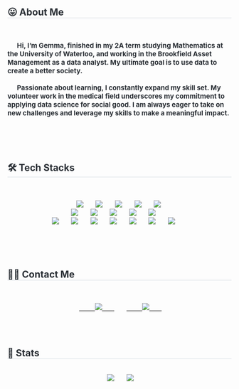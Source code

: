 <div align="left">
  <div align="left"></div>
  <div style="text-align: left;">
    <h2 style="border-bottom: 1px solid #d8dee4; color: #282d33; text-align: left;">😛 About Me</h2><br>
    <div style="font-weight: 700; font-size: 15px; text-align: left; color: #282d33;">
      Hi, I’m Gemma, finished in my 2A term studying Mathematics at the University of Waterloo, and working in the Brookfield Asset Management as a data analyst. My ultimate goal is to use data to create a better society.<br><br>
      Passionate about learning, I constantly expand my skill set. My volunteer work in the medical field underscores my commitment to applying data science for social good. I am always eager to take on new challenges and leverage my skills to make a meaningful impact.
    </div>
  </div>
  
  <div style="text-align: left;">
    <h2 style="border-bottom: 1px solid #d8dee4; color: #282d33; text-align: left;">🛠️ Tech Stacks</h2><br>
    <div align="center">
      <img src="https://img.shields.io/badge/C-A8B9CC?style=for-the-badge&logo=C&logoColor=white">
      <img src="https://img.shields.io/badge/C++-00599C?style=for-the-badge&logo=C%2B%2B&logoColor=white">
      <img src="https://img.shields.io/badge/Bootstrap-7952B3?style=for-the-badge&logo=Bootstrap&logoColor=white">
      <img src="https://img.shields.io/badge/Amazon AWS-232F3E?style=for-the-badge&logo=Amazon AWS&logoColor=white">
      <img src="https://img.shields.io/badge/Docker-2496ED?style=for-the-badge&logo=Docker&logoColor=white">
      <br/><img src="https://img.shields.io/badge/Django-092E20?style=for-the-badge&logo=Django&logoColor=white">
      <img src="https://img.shields.io/badge/Git-F05032?style=for-the-badge&logo=Git&logoColor=white">
      <img src="https://img.shields.io/badge/Github-181717?style=for-the-badge&logo=Github&logoColor=white">
      <img src="https://img.shields.io/badge/Java-007396?style=for-the-badge&logo=Java&logoColor=white">
      <img src="https://img.shields.io/badge/Javascript-F7DF1E?style=for-the-badge&logo=Javascript&logoColor=white">
      <br/><img src="https://img.shields.io/badge/Matlab-0076a8?style=for-the-badge&logo=Matlab&logoColor=white">
      <img src="https://img.shields.io/badge/MySQL-4479A1?style=for-the-badge&logo=MySQL&logoColor=white">
      <img src="https://img.shields.io/badge/Tensorflow-FF6F00?style=for-the-badge&logo=Tensorflow&logoColor=white">
      <img src="https://img.shields.io/badge/Python-3776AB?style=for-the-badge&logo=Python&logoColor=white">
      <img src="https://img.shields.io/badge/Linux-FCC624?style=for-the-badge&logo=Linux&logoColor=white">
      <img src="https://img.shields.io/badge/.NET-5C2D91?style=for-the-badge&logo=.net&logoColor=white">
      <img src="https://img.shields.io/badge/Shell_Script-121011?style=for-the-badge&logo=gnu-bash&logoColor=white">
      <br/>
    </div>
  </div>
  
  <div style="text-align: left;">
    <h2 style="border-bottom: 1px solid #d8dee4; color: #282d33; text-align: left;">🧑‍💻 Contact Me</h2><br>
    <div align="center">
      <a href="mailto:gemmap520@gmail.com">
        <img src="https://img.shields.io/badge/Gmail-EA4335?style=for-the-badge&logo=Gmail&logoColor=white&link=mailto:gemmap520@gmail.com">
      </a>
      <a href="https://www.linkedin.com/in/gemmap520/">
        <img src="https://img.shields.io/badge/LinkedIn-0E76A8?style=for-the-badge&logo=LinkedIn&logoColor=white">
      </a>
    </div>
  </div>
  
  <div style="text-align: left;">
    <h2 style="border-bottom: 1px solid #d8dee4; color: #282d33; text-align: left;">🏅 Stats</h2>
    <div align="center">
      <img src="https://github-readme-stats.vercel.app/api?username=gemmap520&bg_color=180,9b7ea5,00000000&title_color=000000&text_color=000000">
      <img src="https://github-readme-stats.vercel.app/api/top-langs/?username=gemmap520&layout=compact&bg_color=180,9b7ea5,00000000&title_color=000000&text_color=000000">
    </div>
  </div>
</div>

